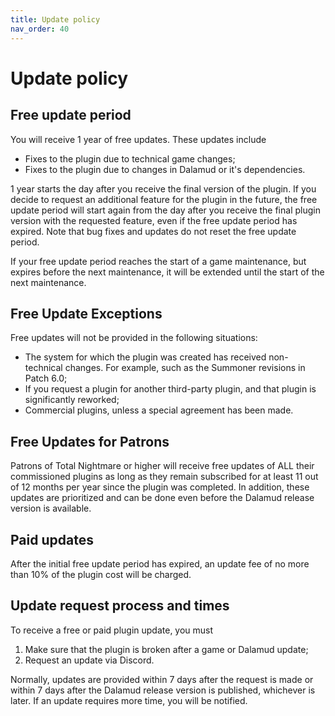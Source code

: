 ```yaml
---
title: Update policy
nav_order: 40
---
```

# Update policy
## Free update period
You will receive 1 year of free updates. These updates include
- Fixes to the plugin due to technical game changes;
- Fixes to the plugin due to changes in Dalamud or it's dependencies.

1 year starts the day after you receive the final version of the plugin. If you decide to request an additional feature for the plugin in the future, the free update period will start again from the day after you receive the final plugin version with the requested feature, even if the free update period has expired. Note that bug fixes and updates do not reset the free update period.

If your free update period reaches the start of a game maintenance, but expires before the next maintenance, it will be extended until the start of the next maintenance.

## Free Update Exceptions
Free updates will not be provided in the following situations:
- The system for which the plugin was created has received non-technical changes. For example, such as the Summoner revisions in Patch 6.0;
- If you request a plugin for another third-party plugin, and that plugin is significantly reworked;
- Commercial plugins, unless a special agreement has been made.

## Free Updates for Patrons
Patrons of Total Nightmare or higher will receive free updates of ALL their commissioned plugins as long as they remain subscribed for at least 11 out of 12 months per year since the plugin was completed. In addition, these updates are prioritized and can be done even before the Dalamud release version is available. 

## Paid updates
After the initial free update period has expired, an update fee of no more than 10% of the plugin cost will be charged.

## Update request process and times
To receive a free or paid plugin update, you must
1. Make sure that the plugin is broken after a game or Dalamud update;
2. Request an update via Discord.

Normally, updates are provided within 7 days after the request is made or within 7 days after the Dalamud release version is published, whichever is later. If an update requires more time, you will be notified. 